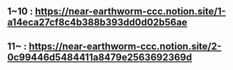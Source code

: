 ## 1~10 : https://near-earthworm-ccc.notion.site/1-a14eca27cf8c4b388b393dd0d02b56ae

## 11~ : https://near-earthworm-ccc.notion.site/2-0c99446d5484411a8479e2563692369d
